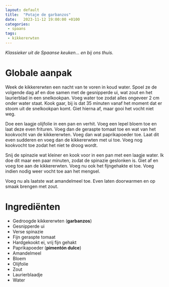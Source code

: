 ```yaml
---
layout: default
title:  "Potaje de garbanzos"
date:   2023-11-12 19:00:00 +0100
categories: 
 - spaans
tags:
 - kikkererwten
---
```

*Klassieker uit de Spaanse keuken... en bij ons thuis.*

# Globale aanpak
Week de kikkererwten een nacht van te voren in koud water. Spoel ze de volgende dag af en doe samen met de gesnipperde ui, wat zout en het laurierblad in een snelkookpan. Voeg water toe zodat alles ongeveer 2 cm onder water staat. Kook gaar, bij is dat 35 minuten vanaf het moment dat er stoom uit de snelkookpan komt. Giet hierna af, maar gooi het vocht niet weg. 

Doe een laagje olijfolie in een pan en verhit. Voeg een lepel bloem toe en laat deze even frituren. Voeg dan de geraspte tomaat toe en wat van het kookvocht van de kikkererwten. Voeg dan wat paprikapoeder toe. Laat dit even sudderen en voeg dan de kikkererwten met ui toe. Voeg nog kookvocht toe zodat het niet te droog wordt. 

Snij de spinazie wat kleiner en kook voor in een pan met een laagje water. Ik doe dit maar een paar minuten, zodat de spinazie geslonken is. Giet af en voeg toe aan de kikkererwten. Voeg nu ook het fijngehakte ei toe. Voeg indien nodig weer vocht toe aan het mengsel.

Voeg nu als laatste wat amandelmeel toe. Even laten doorwarmen en op smaak brengen met zout.

# Ingrediënten
- Gedroogde kikkererwten (__garbanzos__)
- Gesnipperde ui
- Verse spinazie
- Fijn geraspte tomaat
- Hardgekookt ei, vrij fijn gehakt
- Paprikapoeder (__pimentón dulce__)
- Amandelmeel
- Bloem
- Olijfolie
- Zout
- Laurierblaadje
- Water

